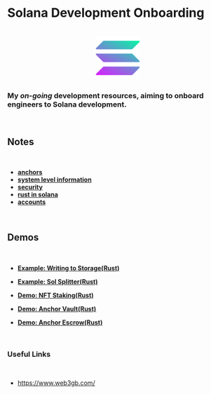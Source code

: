 # Solana Development Onboarding

<br>
<div align="center">
  <a href="https://github.com/tedkimdev/solana-dev-onboarding-rs">
    <img src="chapters/images/solana-logo.png" alt="Logo" width="100" height="100">
  </a>
</div>
  
### My *on-going* development resources, aiming to onboard engineers to Solana development.

<br>

## Notes

<br>

* **[anchors](chapters/anchors.md)**
* **[system level information](chapters/system_level_information.md)**
* **[security](chapters/security.md)**
* **[rust in solana](chapters/rust_in_solana.md)**
* **[accounts](chapters/accounts.md)**

<br>

## Demos

<br>

* **[Example: Writing to Storage(Rust)](demos/basic_write_storage)**

* **[Example: Sol Splitter(Rust)](demos/sol_splitter)**

* **[Demo: NFT Staking(Rust)](demos/nft-staking)**

* **[Demo: Anchor Vault(Rust)](demos/anchor-vault)**

* **[Demo: Anchor Escrow(Rust)](demos/anchor-escrow)**


<br>

### Useful Links

<br>

* https://www.web3gb.com/

